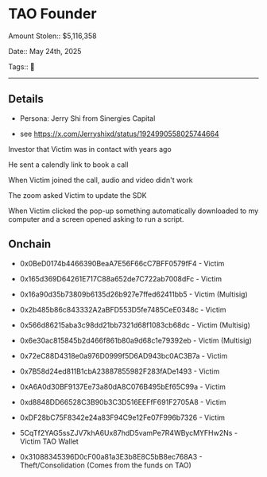 # TAO Founder

Amount Stolen:: $5,116,358

Date:: May 24th, 2025

Tags:: 🔑 


---


## Details

- Persona: Jerry Shi from Sinergies Capital

- see https://x.com/Jerryshixd/status/1924990558025744664

Investor that Victim was in contact with years ago

He sent a calendly link to book a call

When Victim joined the call, audio and video didn't work

The zoom asked Victim to update the SDK

When Victim clicked the pop-up something automatically downloaded to my computer and a screen opened asking to run a script. 




## Onchain

- 0x0BeD0174b4466390BeaA7E56F66cC7BFF0579fF4 - Victim

- 0x165d369D64261E717C88a652de7C722ab7008dFc - Victim

- 0x16a90d35b73809b6135d26b927e7ffed62411bb5 - Victim (Multisig)

- 0x2b485b86c843332A2aBFD553D5fe7485CeE0348c - Victim

- 0x566d86215aba3c98dd21bb7321d68f1083cb68dc - Victim (Multisig)

- 0x6e30ac815845b2d466f861b80a9d68c1e79392eb - Victim (Multisig)

- 0x72eC88D4318e0a976D0999f5D6AD943bc0AC3B7a - Victim

- 0x7B58d24ed811B1cbA23887855982F283fADe1493 - Victim

- 0xA6A0d30BF9137Ee73a80dA8C076B495bEf65C99a - Victim 

- 0xd8848DD66528C3B90b3C3D516EEFfF691F2705A8 - Victim

- 0xDF28bC75F8342e24a83F94C9e12Fe07F996b7326 - Victim 

- 5CqTf2YAG5ssZJV7khA6Ux87hdD5vamPe7R4WBycMYFHw2Ns - Victim TAO Wallet

- 0x31088345396D0cF00a81a3E3b8E8C5bB8ec768A3 - Theft/Consolidation (Comes from the funds on TAO)

